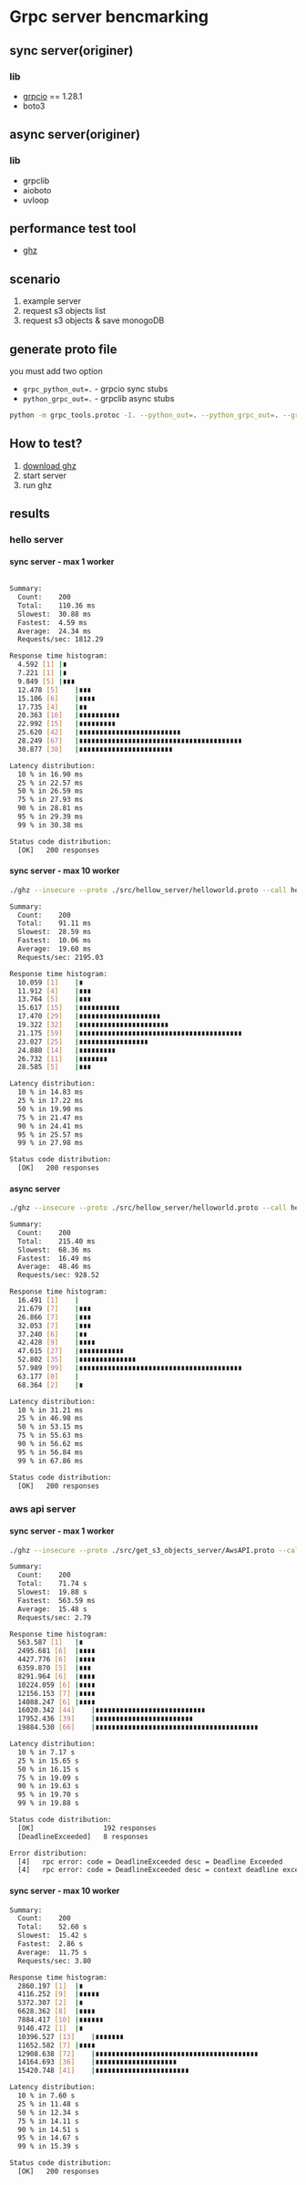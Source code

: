 # Grpc server bencmarking


## sync server(originer)
### lib
- [grpcio](https://pypi.org/project/grpcio/) == 1.28.1
- boto3

## async server(originer)
### lib
- grpclib
- aioboto
- uvloop

## performance test tool
- [ghz](https://github.com/bojand/ghz)

## scenario
1. example server 
2. request s3 objects list
3. request s3 objects & save monogoDB

## generate proto file
you must add two option
- `grpc_python_out=.` - grpcio sync stubs
- `python_grpc_out=.` - grpclib async stubs

```bash
python -m grpc_tools.protoc -I. --python_out=. --python_grpc_out=. --grpc_python_out=. helloworld.proto
```

## How to test?
1. [download ghz](https://github.com/bojand/ghz/releases) 
2. start server
3. run ghz

## results
### hello server
#### sync server - max 1 worker
```bash

Summary:
  Count:	200
  Total:	110.36 ms
  Slowest:	30.88 ms
  Fastest:	4.59 ms
  Average:	24.34 ms
  Requests/sec:	1812.29

Response time histogram:
  4.592 [1]	|∎
  7.221 [1]	|∎
  9.849 [5]	|∎∎∎
  12.478 [5]	|∎∎∎
  15.106 [6]	|∎∎∎∎
  17.735 [4]	|∎∎
  20.363 [16]	|∎∎∎∎∎∎∎∎∎∎
  22.992 [15]	|∎∎∎∎∎∎∎∎∎
  25.620 [42]	|∎∎∎∎∎∎∎∎∎∎∎∎∎∎∎∎∎∎∎∎∎∎∎∎∎
  28.249 [67]	|∎∎∎∎∎∎∎∎∎∎∎∎∎∎∎∎∎∎∎∎∎∎∎∎∎∎∎∎∎∎∎∎∎∎∎∎∎∎∎∎
  30.877 [38]	|∎∎∎∎∎∎∎∎∎∎∎∎∎∎∎∎∎∎∎∎∎∎∎

Latency distribution:
  10 % in 16.90 ms
  25 % in 22.57 ms
  50 % in 26.59 ms
  75 % in 27.93 ms
  90 % in 28.81 ms
  95 % in 29.39 ms
  99 % in 30.38 ms

Status code distribution:
  [OK]   200 responses

```
#### sync server - max 10 worker
```bash
./ghz --insecure --proto ./src/hellow_server/helloworld.proto --call helloworld.Greeter.SayHello -d '{"name":"sinsky"}' 0.0.0.0:50051

Summary:
  Count:	200
  Total:	91.11 ms
  Slowest:	28.59 ms
  Fastest:	10.06 ms
  Average:	19.60 ms
  Requests/sec:	2195.03

Response time histogram:
  10.059 [1]	|∎
  11.912 [4]	|∎∎∎
  13.764 [5]	|∎∎∎
  15.617 [15]	|∎∎∎∎∎∎∎∎∎∎
  17.470 [29]	|∎∎∎∎∎∎∎∎∎∎∎∎∎∎∎∎∎∎∎∎
  19.322 [32]	|∎∎∎∎∎∎∎∎∎∎∎∎∎∎∎∎∎∎∎∎∎∎
  21.175 [59]	|∎∎∎∎∎∎∎∎∎∎∎∎∎∎∎∎∎∎∎∎∎∎∎∎∎∎∎∎∎∎∎∎∎∎∎∎∎∎∎∎
  23.027 [25]	|∎∎∎∎∎∎∎∎∎∎∎∎∎∎∎∎∎
  24.880 [14]	|∎∎∎∎∎∎∎∎∎
  26.732 [11]	|∎∎∎∎∎∎∎
  28.585 [5]	|∎∎∎

Latency distribution:
  10 % in 14.83 ms
  25 % in 17.22 ms
  50 % in 19.90 ms
  75 % in 21.47 ms
  90 % in 24.41 ms
  95 % in 25.57 ms
  99 % in 27.98 ms

Status code distribution:
  [OK]   200 responses
```

#### async server
```bash
./ghz --insecure --proto ./src/hellow_server/helloworld.proto --call helloworld.Greeter.SayHello -d '{"name":"sinsky"}' 0.0.0.0:50051

Summary:
  Count:	200
  Total:	215.40 ms
  Slowest:	68.36 ms
  Fastest:	16.49 ms
  Average:	48.46 ms
  Requests/sec:	928.52

Response time histogram:
  16.491 [1]	|
  21.679 [7]	|∎∎∎
  26.866 [7]	|∎∎∎
  32.053 [7]	|∎∎∎
  37.240 [6]	|∎∎
  42.428 [9]	|∎∎∎∎
  47.615 [27]	|∎∎∎∎∎∎∎∎∎∎∎
  52.802 [35]	|∎∎∎∎∎∎∎∎∎∎∎∎∎∎
  57.989 [99]	|∎∎∎∎∎∎∎∎∎∎∎∎∎∎∎∎∎∎∎∎∎∎∎∎∎∎∎∎∎∎∎∎∎∎∎∎∎∎∎∎
  63.177 [0]	|
  68.364 [2]	|∎

Latency distribution:
  10 % in 31.21 ms
  25 % in 46.98 ms
  50 % in 53.15 ms
  75 % in 55.63 ms
  90 % in 56.62 ms
  95 % in 56.84 ms
  99 % in 67.86 ms

Status code distribution:
  [OK]   200 responses
```

### aws api server
#### sync server - max 1 worker
```bash
./ghz --insecure --proto ./src/get_s3_objects_server/AwsAPI.proto --call AwsAPI.S3.GetObjects -d '{"bucket":"storybook.spaceone.dev"}' 0.0.0.0:50051

Summary:
  Count:	200
  Total:	71.74 s
  Slowest:	19.88 s
  Fastest:	563.59 ms
  Average:	15.48 s
  Requests/sec:	2.79

Response time histogram:
  563.587 [1]	|∎
  2495.681 [6]	|∎∎∎∎
  4427.776 [6]	|∎∎∎∎
  6359.870 [5]	|∎∎∎
  8291.964 [6]	|∎∎∎∎
  10224.059 [6]	|∎∎∎∎
  12156.153 [7]	|∎∎∎∎
  14088.247 [6]	|∎∎∎∎
  16020.342 [44]	|∎∎∎∎∎∎∎∎∎∎∎∎∎∎∎∎∎∎∎∎∎∎∎∎∎∎∎
  17952.436 [39]	|∎∎∎∎∎∎∎∎∎∎∎∎∎∎∎∎∎∎∎∎∎∎∎∎
  19884.530 [66]	|∎∎∎∎∎∎∎∎∎∎∎∎∎∎∎∎∎∎∎∎∎∎∎∎∎∎∎∎∎∎∎∎∎∎∎∎∎∎∎∎

Latency distribution:
  10 % in 7.17 s
  25 % in 15.65 s
  50 % in 16.15 s
  75 % in 19.09 s
  90 % in 19.63 s
  95 % in 19.70 s
  99 % in 19.88 s

Status code distribution:
  [OK]                 192 responses
  [DeadlineExceeded]   8 responses

Error distribution:
  [4]   rpc error: code = DeadlineExceeded desc = Deadline Exceeded
  [4]   rpc error: code = DeadlineExceeded desc = context deadline exceeded
```
#### sync server - max 10 worker
```bash
Summary:
  Count:	200
  Total:	52.60 s
  Slowest:	15.42 s
  Fastest:	2.86 s
  Average:	11.75 s
  Requests/sec:	3.80

Response time histogram:
  2860.197 [1]	|∎
  4116.252 [9]	|∎∎∎∎∎
  5372.307 [2]	|∎
  6628.362 [8]	|∎∎∎∎
  7884.417 [10]	|∎∎∎∎∎∎
  9140.472 [1]	|∎
  10396.527 [13]	|∎∎∎∎∎∎∎
  11652.582 [7]	|∎∎∎∎
  12908.638 [72]	|∎∎∎∎∎∎∎∎∎∎∎∎∎∎∎∎∎∎∎∎∎∎∎∎∎∎∎∎∎∎∎∎∎∎∎∎∎∎∎∎
  14164.693 [36]	|∎∎∎∎∎∎∎∎∎∎∎∎∎∎∎∎∎∎∎∎
  15420.748 [41]	|∎∎∎∎∎∎∎∎∎∎∎∎∎∎∎∎∎∎∎∎∎∎∎

Latency distribution:
  10 % in 7.60 s
  25 % in 11.48 s
  50 % in 12.34 s
  75 % in 14.11 s
  90 % in 14.51 s
  95 % in 14.67 s
  99 % in 15.39 s

Status code distribution:
  [OK]   200 responses
```

